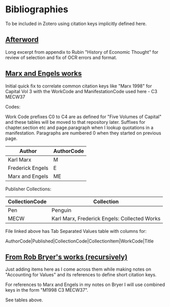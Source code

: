 # Bibliographies

To be included in Zotero using citation keys implicitly defined here.

## [Afterword](Afterword.md)

Long excerpt from appendix to Rubin "History of Economic Thought" for review
of selection and fix of OCR errors and format.
 
## [Marx and Engels works](ME.tsv)

Initial quick fix to correlate common citation keys like "Marx 1998" for Capital Vol 3 with the WorkCode and 
ManifestationCode used here - C3 MECW37

Codes:

Work Code prefixes C0 to C4 are as defined for "Five Volumes of Capital" and these tables will be moved to that repository 
later. Suffixes for chapter.section etc and page.paragraph when I lookup quotations in a manifestation. Paragraphs are 
numbered 0 when they started on previous page.


Author|AuthorCode
----------------|--
Karl Marx  |M
Frederick Engels |E
Marx and Engels|ME

Publisher Collections:

CollectionCode|Collection
----|--
Pen|Penguin
MECW|Karl Marx, Frederick Engels: Collected Works


File linked above has Tab Separated Values table with columns for:

AuthorCode|Published|CollectionCode|CollectionItem|WorkCode|Title


## [From Rob Bryer's works (recursively)](bryer.md)

Just adding items here as I come across them while making notes on "Accounting for Values" and its references to define
short citation keys.

For references  to Marx and Engels in my notes on Bryer I will use combined keys in the form "M1998 C3 MECW37".

See tables above. 
